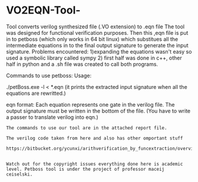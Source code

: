 # VO2EQN-Tool-
Tool converts verilog synthesized file (.VO extension) to .eqn file
The tool was designed for functional verification purposes.
Then this ,eqn file is put in to petboss (which only works in 64 bit linux)
which substitues all the intermediate equations in to the final output signature to generate the input signature.
Problems encountered:
1)expanding the equations wasn't easy so used a symbolic library called sympy
2) first half was done in c++, other half in python and a .sh file was created to call both programs.

Commands to use petboss:
Usage:

./petBoss.exe -l < *.eqn 
(it prints the extracted input signature when all the equations are rewritted.)

eqn format:
    Each equation represents one gate in the verilog file.
    The output signature must be written in the bottom of the file.
    (You have to write a passer to translate verilog into eqn.)
    
    
    
    
    The commands to use our tool are in the attached report file.
    
    The verilog code taken from here and also has other omportant stuff
    
    https://bitbucket.org/ycunxi/arithverification_by_funcextraction/overview
    
    
    Watch out for the copyright issues everything done here is academic level. Petboss tool is under the project of professor maceij ceiselski.
    
